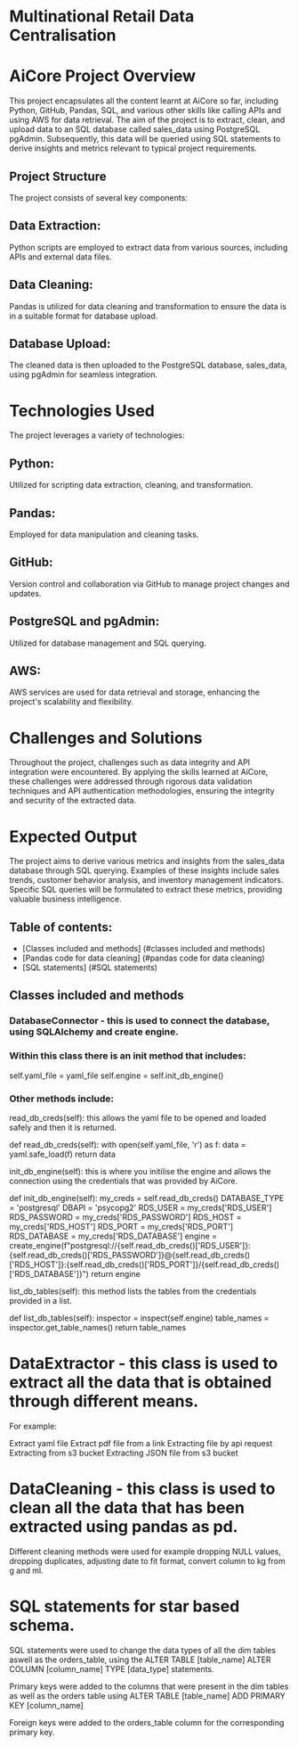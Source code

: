 # Multinational Retail Data Centralisation

# AiCore Project Overview

This project encapsulates all the content learnt at AiCore so far, including Python, GitHub, Pandas, SQL, and various other skills like calling APIs and using AWS for data retrieval. The aim of the project is to extract, clean, and upload data to an SQL database called sales_data using PostgreSQL pgAdmin. Subsequently, this data will be queried using SQL statements to derive insights and metrics relevant to typical project requirements.

## Project Structure
The project consists of several key components:

## Data Extraction: 
Python scripts are employed to extract data from various sources, including APIs and external data files.
## Data Cleaning: 
Pandas is utilized for data cleaning and transformation to ensure the data is in a suitable format for database upload.
## Database Upload: 
The cleaned data is then uploaded to the PostgreSQL database, sales_data, using pgAdmin for seamless integration.

# Technologies Used
The project leverages a variety of technologies:

## Python: 
Utilized for scripting data extraction, cleaning, and transformation.
## Pandas: 
Employed for data manipulation and cleaning tasks.
## GitHub: 
Version control and collaboration via GitHub to manage project changes and updates.
## PostgreSQL and pgAdmin: 
Utilized for database management and SQL querying.
## AWS: 
AWS services are used for data retrieval and storage, enhancing the project's scalability and flexibility.

# Challenges and Solutions

Throughout the project, challenges such as data integrity and API integration were encountered. By applying the skills learned at AiCore, these challenges were addressed through rigorous data validation techniques and API authentication methodologies, ensuring the integrity and security of the extracted data.

# Expected Output
The project aims to derive various metrics and insights from the sales_data database through SQL querying. Examples of these insights include sales trends, customer behavior analysis, and inventory management indicators. Specific SQL queries will be formulated to extract these metrics, providing valuable business intelligence.

 

## Table of contents:
- [Classes included and methods] (#classes included and methods)
- [Pandas code for data cleaning] (#pandas code for data cleaning)
- [SQL statements] (#SQL statements)

## Classes included and methods

### DatabaseConnector - this is used to connect the database, using SQLAlchemy and create engine.

### Within this class there is an __init__ method that includes:
self.yaml_file = yaml_file
self.engine = self.init_db_engine()

### Other methods include:
read_db_creds(self): this allows the yaml file to be opened and loaded safely and then it is returned.

def read_db_creds(self):
        with open(self.yaml_file, 'r') as f:
            data = yaml.safe_load(f)
            return data
            
init_db_engine(self): this is where you initilise the engine and allows the connection using the credentials that was provided by AiCore.

def init_db_engine(self):
        my_creds = self.read_db_creds()
        DATABASE_TYPE = 'postgresql'
        DBAPI = 'psycopg2'
        RDS_USER = my_creds['RDS_USER']
        RDS_PASSWORD = my_creds['RDS_PASSWORD']
        RDS_HOST = my_creds['RDS_HOST']
        RDS_PORT = my_creds['RDS_PORT']
        RDS_DATABASE = my_creds['RDS_DATABASE']
        engine = create_engine(f"postgresql://{self.read_db_creds()['RDS_USER']}:{self.read_db_creds()['RDS_PASSWORD']}@{self.read_db_creds()['RDS_HOST']}:{self.read_db_creds()['RDS_PORT']}/{self.read_db_creds()['RDS_DATABASE']}")
        return engine
        
list_db_tables(self): this method lists the tables from the credentials provided in a list.

def list_db_tables(self):
        inspector = inspect(self.engine)
        table_names = inspector.get_table_names()
        return table_names

# DataExtractor - this class is used to extract all the data that is obtained through different means.

For example:

Extract yaml file
Extract pdf file from a link
Extracting file by api request
Extracting from s3 bucket
Extracting JSON file from s3 bucket

# DataCleaning - this class is used to clean all the data that has been extracted using pandas as pd.

Different cleaning methods were used for example dropping NULL values, dropping duplicates, adjusting date to fit format, convert column to kg from g and ml.

# SQL statements for star based schema.

SQL statements were used to change the data types of all the dim tables aswell as the orders_table, using the ALTER TABLE [table_name] ALTER COLUMN [column_name] TYPE [data_type] statements.

Primary keys were added to the columns that were present in the dim tables as well as the orders table using ALTER TABLE [table_name] ADD PRIMARY KEY [column_name]

Foreign keys were added to the orders_table column for the corresponding primary key.




